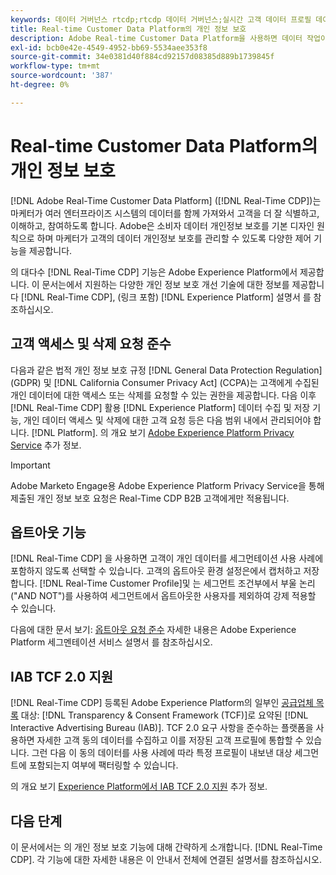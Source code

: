 ```yaml
---
keywords: 데이터 거버넌스 rtcdp;rtcdp 데이터 거버넌스;실시간 고객 데이터 프로필 데이터 거버넌스;개인정보 rtcdp;rtcdp 개인정보 보호
title: Real-time Customer Data Platform의 개인 정보 보호
description: Adobe Real-time Customer Data Platform을 사용하면 데이터 작업이 개인 정보 보호 규정을 준수하도록 하는 프로세스를 간소화할 수 있습니다.
exl-id: bcb0e42e-4549-4952-bb69-5534aee353f8
source-git-commit: 34e0381d40f884cd92157d08385d889b1739845f
workflow-type: tm+mt
source-wordcount: '387'
ht-degree: 0%

---
```


# Real-time Customer Data Platform의 개인 정보 보호

[!DNL Adobe Real-Time Customer Data Platform] ([!DNL Real-Time CDP])는 마케터가 여러 엔터프라이즈 시스템의 데이터를 함께 가져와서 고객을 더 잘 식별하고, 이해하고, 참여하도록 합니다. Adobe은 소비자 데이터 개인정보 보호를 기본 디자인 원칙으로 하며 마케터가 고객의 데이터 개인정보 보호를 관리할 수 있도록 다양한 제어 기능을 제공합니다.

의 대다수 [!DNL Real-Time CDP] 기능은 Adobe Experience Platform에서 제공합니다. 이 문서는에서 지원하는 다양한 개인 정보 보호 개선 기술에 대한 정보를 제공합니다 [!DNL Real-Time CDP], (링크 포함) [!DNL Experience Platform] 설명서 를 참조하십시오.

## 고객 액세스 및 삭제 요청 준수

다음과 같은 법적 개인 정보 보호 규정 [!DNL General Data Protection Regulation] (GDPR) 및 [!DNL California Consumer Privacy Act] (CCPA)는 고객에게 수집된 개인 데이터에 대한 액세스 또는 삭제를 요청할 수 있는 권한을 제공합니다. 다음 이후 [!DNL Real-Time CDP] 활용 [!DNL Experience Platform] 데이터 수집 및 저장 기능, 개인 데이터 액세스 및 삭제에 대한 고객 요청 등은 다음 범위 내에서 관리되어야 합니다. [!DNL Platform]. 의 개요 보기 [Adobe Experience Platform Privacy Service](../../privacy-service/home.md) 추가 정보.

>[!IMPORTANT]
>
> Adobe Marketo Engage용 Adobe Experience Platform Privacy Service을 통해 제출된 개인 정보 보호 요청은 Real-Time CDP B2B 고객에게만 적용됩니다.

## 옵트아웃 기능

[!DNL Real-Time CDP] 을 사용하면 고객이 개인 데이터를 세그먼테이션 사용 사례에 포함하지 않도록 선택할 수 있습니다. 고객의 옵트아웃 환경 설정은에서 캡처하고 저장합니다. [!DNL Real-Time Customer Profile]및 는 세그먼트 조건부에서 부울 논리(&quot;AND NOT&quot;)를 사용하여 세그먼트에서 옵트아웃한 사용자를 제외하여 강제 적용할 수 있습니다.

다음에 대한 문서 보기: [옵트아웃 요청 준수](../../segmentation/consents.md) 자세한 내용은 Adobe Experience Platform 세그멘테이션 서비스 설명서 를 참조하십시오.

## IAB TCF 2.0 지원

[!DNL Real-Time CDP] 등록된 Adobe Experience Platform의 일부인 [공급업체 목록](https://iabeurope.eu/vendor-list-tcf-v2-0/) 대상: [!DNL Transparency & Consent Framework (TCF)]로 요약된 [!DNL Interactive Advertising Bureau (IAB)]. TCF 2.0 요구 사항을 준수하는 플랫폼을 사용하면 자세한 고객 동의 데이터를 수집하고 이를 저장된 고객 프로필에 통합할 수 있습니다. 그런 다음 이 동의 데이터를 사용 사례에 따라 특정 프로필이 내보낸 대상 세그먼트에 포함되는지 여부에 팩터링할 수 있습니다.

의 개요 보기 [Experience Platform에서 IAB TCF 2.0 지원](../../landing/governance-privacy-security/consent/iab/overview.md) 추가 정보.

## 다음 단계

이 문서에서는 의 개인 정보 보호 기능에 대해 간략하게 소개합니다. [!DNL Real-Time CDP]. 각 기능에 대한 자세한 내용은 이 안내서 전체에 연결된 설명서를 참조하십시오.
